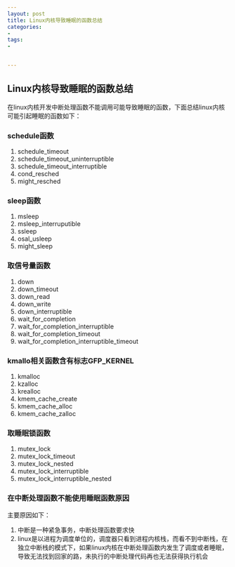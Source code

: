 ```yaml
---
layout: post
title: Linux内核导致睡眠的函数总结
categories:
- 
tags:
- 


---
```

## Linux内核导致睡眠的函数总结 ##

在linux内核开发中断处理函数不能调用可能导致睡眠的函数，下面总结linux内核可能引起睡眠的函数如下：

### schedule函数 ###
>
1. schedule\_timeout
2. schedule\_timeout\_uninterruptible
3. schedule\_timeout\_interruptible
4. cond\_resched
5. might\_resched
>
### sleep函数 ###
>
1. msleep
2. msleep_interruputible
3. ssleep
4. osal_usleep
5. might_sleep
>
### 取信号量函数 ###
>
1. down
2. down_timeout
3. down_read
4. down_write
5. down_interruptible
6. wait\_for\_completion
7. wait\_for\_completion\_interruptible
8. wait\_for\_completion\_timeout
9. wait\_for\_completion\_interruptible\_timeout
>
### kmallo相关函数含有标志GFP_KERNEL ###
>
1. kmalloc
2. kzalloc
3. krealloc
4. kmem\_cache\_create
5. kmem\_cache\_alloc
6. kmem\_cache\_zalloc
>

### 取睡眠锁函数 ###
>
1. mutex_lock
2. mutex\_lock\_timeout
3. mutex\_lock\_nested
4. mutex\_lock\_interruptible
5. mutex\_lock\_interruptible\_nested
>

### 在中断处理函数不能使用睡眠函数原因 ###
主要原因如下：

1. 中断是一种紧急事务，中断处理函数要求快
1. linux是以进程为调度单位的，调度器只看到进程内核栈，而看不到中断栈，在独立中断栈的模式下，如果linux内核在中断处理函数内发生了调度或者睡眠，导致无法找到回家的路，未执行的中断处理代码再也无法获得执行机会




